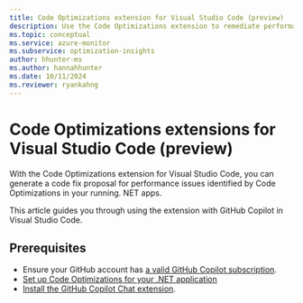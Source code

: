 ```yaml
---
title: Code Optimizations extension for Visual Studio Code (preview)
description: Use the Code Optimizations extension to remediate performance bottlenecks on a code level.
ms.topic: conceptual
ms.service: azure-monitor
ms.subservice: optimization-insights
author: hhunter-ms
ms.author: hannahhunter
ms.date: 10/11/2024
ms.reviewer: ryankahng
---
```


# Code Optimizations extensions for Visual Studio Code (preview)

With the Code Optimizations extension for Visual Studio Code, you can generate a code fix proposal for performance issues identified by Code Optimizations in your running. NET apps. 

This article guides you through using the extension with GitHub Copilot in Visual Studio Code. 

## Prerequisites

- Ensure your GitHub account has [a valid GitHub Copilot subscription](https://docs.github.com/en/copilot/about-github-copilot/subscription-plans-for-github-copilot).
- [Set up Code Optimizations for your .NET application](./set-up-code-optimizations.md)
- [Install the GitHub Copilot Chat extension](/visualstudio/ide/visual-studio-github-copilot-install-and-states).
